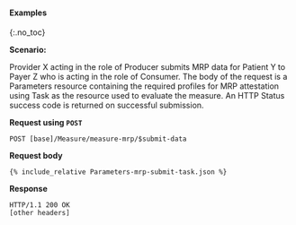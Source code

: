 
#### Examples
{:.no_toc}

**Scenario:**

Provider X acting in the role of Producer submits MRP data for Patient Y to Payer Z who is acting in the role of Consumer.  The body of the request is a Parameters resource containing the required profiles for MRP attestation using Task as the resource used to evaluate the measure.  An HTTP Status success code is returned on successful submission.

**Request using `POST`**

`POST [base]/Measure/measure-mrp/$submit-data`

**Request body**

~~~
{% include_relative Parameters-mrp-submit-task.json %}
~~~

**Response**

~~~
HTTP/1.1 200 OK
[other headers]
~~~
